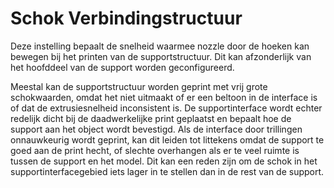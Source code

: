 Schok Verbindingstructuur
====
Deze instelling bepaalt de snelheid waarmee nozzle door de hoeken kan bewegen bij het printen van de supportstructuur. Dit kan afzonderlijk van het hoofddeel van de support worden geconfigureerd.

Meestal kan de supportstructuur worden geprint met vrij grote schokwaarden, omdat het niet uitmaakt of er een beltoon in de interface is of dat de extrusiesnelheid inconsistent is. De supportinterface wordt echter redelijk dicht bij de daadwerkelijke print geplaatst en bepaalt hoe de support aan het object wordt bevestigd. Als de interface door trillingen onnauwkeurig wordt geprint, kan dit leiden tot littekens omdat de support te goed aan de print hecht, of slechte overhangen als er te veel ruimte is tussen de support en het model. Dit kan een reden zijn om de schok in het supportinterfacegebied iets lager in te stellen dan in de rest van de support.